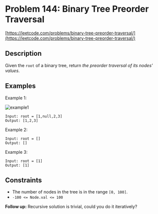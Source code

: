 # Problem 144: Binary Tree Preorder Traversal

[https://leetcode.com/problems/binary-tree-preorder-traversal/](https://leetcode.com/problems/binary-tree-preorder-traversal/)

## Description

Given the `root` of a binary tree, return *the preorder traversal of its nodes' values*.

## Examples

Example 1:

![example1](https://assets.leetcode.com/uploads/2020/09/15/inorder_1.jpg)
```
Input: root = [1,null,2,3]
Output: [1,2,3]
```

Example 2:
```
Input: root = []
Output: []
```

Example 3:
```
Input: root = [1]
Output: [1]
```

## Constraints

- The number of nodes in the tree is in the range `[0, 100]`.
- `-100 <= Node.val <= 100`

**Follow up:** Recursive solution is trivial, could you do it iteratively?
